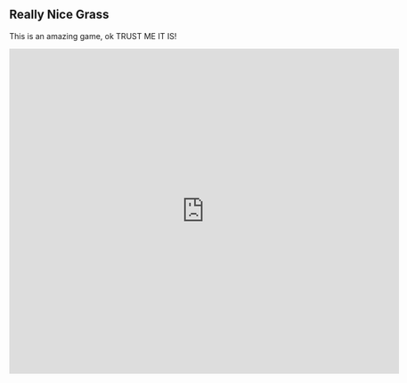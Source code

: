 ## Really Nice Grass

This is an amazing game, ok TRUST ME IT IS!

<iframe src="https://turbowarp.org/647075236/embed?username=john&autoplay" width="700" height="584" allowtransparency="true" frameborder="0" scrolling="no" allowfullscreen></iframe>
